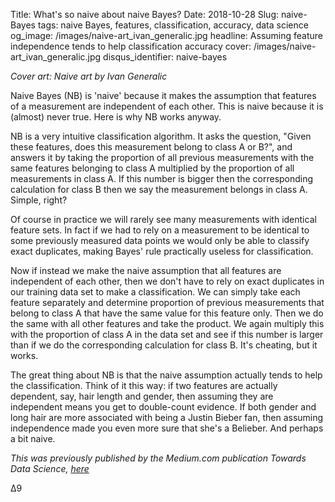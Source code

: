 Title: What's so naive about naive Bayes?
Date: 2018-10-28
Slug: naive-Bayes
tags: naive Bayes, features, classification, accuracy, data science
og_image: /images/naive-art_ivan_generalic.jpg
headline: Assuming feature independence tends to help classification accuracy
cover: /images/naive-art_ivan_generalic.jpg
disqus_identifier: naive-bayes

*Cover art: Naive art by Ivan Generalic*

Naive Bayes (NB) is 'naive' because it makes the assumption that features of a measurement are independent of each other. This is naive because it is (almost) never true. Here is why NB works anyway.  

NB is a very intuitive classification algorithm. It asks the question, "Given these features, does this measurement belong to class A or B?", and answers it by taking the proportion of all previous measurements with the same features belonging to class A multiplied by the proportion of all measurements in class A. If this number is bigger then the corresponding calculation for class B then we say the measurement belongs in class A. Simple, right?  

Of course in practice we will rarely see many measurements with identical feature sets. In fact if we had to rely on a measurement to be identical to some previously measured data points we would only be able to classify exact duplicates, making Bayes' rule practically useless for classification.  

Now if instead we make the naive assumption that all features are independent of each other, then we don't have to rely on exact duplicates in our training data set to make a classification. We can simply take each feature separately and determine proportion of previous measurements that belong to class A that have the same value for this feature only. Then we do the same with all other features and take the product. We again multiply this with the proportion of class A in the data set and see if this number is larger than if we do the corresponding calculation for class B. It's cheating, but it works.  

The great thing about NB is that the naive assumption actually tends to help the classification. Think of it this way: if two features are actually dependent, say, hair length and gender, then assuming they are independent means you get to double-count evidence. If both gender and long hair are more associated with being a Justin Bieber fan, then assuming independence made you even more sure that she's a Belieber. And perhaps a bit naive.

*This was previously published by the Medium.com publication Towards Data Science, [here](https://towardsdatascience.com/whats-so-naive-about-naive-bayes-58166a6a9eba)*

&#916;9
